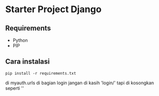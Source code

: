 # Starter Project Django

## Requirements
- Python
- PIP

## Cara instalasi
```
pip install -r requirements.txt
```
di myauth.urls di bagian login jangan di kasih 'login/' tapi di kosongkan seperti ''